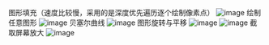 图形填充（速度比较慢，采用的是深度优先遍历逐个绘制像素点）
![image](https://github.com/user-attachments/assets/d5d8dea2-c68b-4cd7-a693-70585dc6b998)
绘制任意图形
![image](https://github.com/user-attachments/assets/4870698b-f3ee-4f5d-8880-a790bcc15f74)
贝塞尔曲线
![image](https://github.com/user-attachments/assets/ca717e5f-1bec-4391-9379-714eaf83ca8b)
图形旋转与平移
![image](https://github.com/user-attachments/assets/a20a0ca0-7017-4697-afb1-389dbe5ac8e8)
![image](https://github.com/user-attachments/assets/2c2c77f3-3fc5-4b1e-b082-a6c184632123)
截取屏幕放大
![image](https://github.com/user-attachments/assets/291ec9f0-a523-4235-8d53-b194668e11a8)
